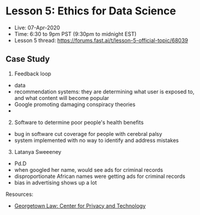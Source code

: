 # Lesson 5:  Ethics for Data Science
- Live:  07-Apr-2020
- Time: 6:30 to 9pm PST  (9:30pm to midnight EST)
- Lesson 5 thread:  https://forums.fast.ai/t/lesson-5-official-topic/68039


## Case Study
1. Feedback loop
- data
- recommendation systems: they are determining what user is exposed to, and what content will become popular
- Google  promoting damaging conspiracy theories
- 
2. Software to determine poor people's health benefits
- bug in software cut coverage for people with cerebral palsy
- system implemented with no way to identify and address mistakes
3.  Latanya Sweeeney
- Pd.D
- when googled her name, would see ads for criminal records
- disproportionate African names were getting ads for criminal records
- bias in advertising shows up a lot


Resources:
- [Georgetown Law:  Center for Privacy and Technology](https://forums.fast.ai/t/lesson-5-official-topic/68039)

